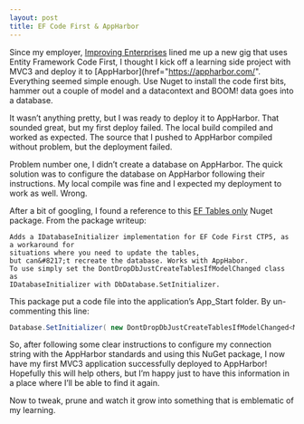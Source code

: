 ```yaml
---
layout: post
title: EF Code First & AppHarbor
---
```


Since my employer, [Improving Enterprises](href="http:/http://www.improvingenterprises.com/") lined me up a new gig that uses Entity Framework Code First, I thought I kick off a learning side project with MVC3 and deploy it to [AppHarbor](href="https://appharbor.com/". Everything seemed simple enough. Use Nuget to install the code first bits, hammer out a couple of model and a datacontext and BOOM! data goes into a database.

It wasn&#8217;t anything pretty, but I was ready to deploy it to AppHarbor. That sounded great, but my first deploy failed. The local build compiled and worked as expected. The source that I pushed to AppHarbor compiled without problem, but the deployment failed.

Problem number one, I didn&#8217;t create a database on AppHarbor. The quick solution was to configure the database on AppHarbor following their instructions. My local compile was fine and I expected my deployment to work as well. Wrong.

After a bit of googling, I found a reference to this [EF Tables only](href="http://nuget.org/List/Packages/EFCodeFirst.CreateTablesOnly") Nuget package. From the package writeup:

```
Adds a IDatabaseInitializer implementation for EF Code First CTP5, as a workaround for
situations where you need to update the tables, 
but can&#8217;t recreate the database. Works with AppHabor. 
To use simply set the DontDropDbJustCreateTablesIfModelChanged class as 
IDatabaseInitializer with DbDatabase.SetInitializer.
```

This package put a code file into the application&#8217;s App_Start folder. By un-commenting this line:

``` csharp "db initializer"
Database.SetInitializer( new DontDropDbJustCreateTablesIfModelChanged<MyContext>());
```

So, after following some clear instructions to configure my connection string with the AppHarbor standards and using this NuGet package, I now have my first MVC3 application successfully deployed to AppHarbor! Hopefully this will help others, but I&#8217;m happy just to have this information in a place where I&#8217;ll be able to find it again.

Now to tweak, prune and watch it grow into something that is emblematic of my learning.
